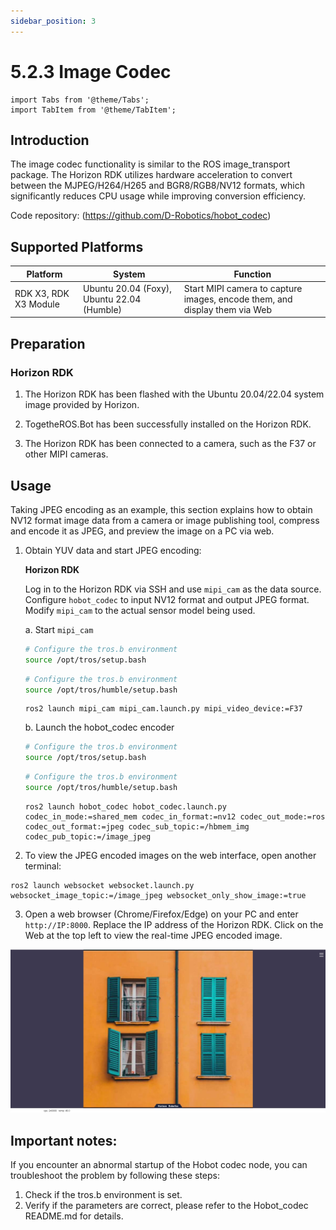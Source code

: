 ```yaml
---
sidebar_position: 3
---
```

# 5.2.3 Image Codec

```mdx-code-block
import Tabs from '@theme/Tabs';
import TabItem from '@theme/TabItem';
```

## Introduction

The image codec functionality is similar to the ROS image_transport package. The Horizon RDK utilizes hardware acceleration to convert between the MJPEG/H264/H265 and BGR8/RGB8/NV12 formats, which significantly reduces CPU usage while improving conversion efficiency.

Code repository:  (https://github.com/D-Robotics/hobot_codec)

## Supported Platforms

| Platform                       | System | Function                                |
| ------------------------------ | ---------------- | --------------------------------------------------- |
| RDK X3, RDK X3 Module | Ubuntu 20.04 (Foxy), Ubuntu 22.04 (Humble)     | Start MIPI camera to capture images, encode them, and display them via Web |

## Preparation

### Horizon RDK

1. The Horizon RDK has been flashed with the  Ubuntu 20.04/22.04 system image provided by Horizon.

2. TogetheROS.Bot has been successfully installed on the Horizon RDK.

3. The Horizon RDK has been connected to a camera, such as the F37 or other MIPI cameras.

## Usage

Taking JPEG encoding as an example, this section explains how to obtain NV12 format image data from a camera or image publishing tool, compress and encode it as JPEG, and preview the image on a PC via web.

1. Obtain YUV data and start JPEG encoding:

    **Horizon RDK**

    Log in to the Horizon RDK via SSH and use `mipi_cam` as the data source. Configure `hobot_codec` to input NV12 format and output JPEG format. Modify `mipi_cam` to the actual sensor model being used.

    a. Start `mipi_cam`

    <Tabs groupId="tros-distro">
    <TabItem value="foxy" label="Foxy">

    ```bash
    # Configure the tros.b environment
    source /opt/tros/setup.bash
    ```

    </TabItem>

    <TabItem value="humble" label="Humble">

    ```bash
    # Configure the tros.b environment
    source /opt/tros/humble/setup.bash
    ```

    </TabItem>

    </Tabs>

    ```shell
    ros2 launch mipi_cam mipi_cam.launch.py mipi_video_device:=F37
    ```

    b. Launch the hobot_codec encoder

    <Tabs groupId="tros-distro">
    <TabItem value="foxy" label="Foxy">

    ```bash
    # Configure the tros.b environment
    source /opt/tros/setup.bash
    ```

    </TabItem>

    <TabItem value="humble" label="Humble">

    ```bash
    # Configure the tros.b environment
    source /opt/tros/humble/setup.bash
    ```

    </TabItem>

    </Tabs>

    ```shell
    ros2 launch hobot_codec hobot_codec.launch.py codec_in_mode:=shared_mem codec_in_format:=nv12 codec_out_mode:=ros codec_out_format:=jpeg codec_sub_topic:=/hbmem_img codec_pub_topic:=/image_jpeg
    ```

2. To view the JPEG encoded images on the web interface, open another terminal:

```shell
ros2 launch websocket websocket.launch.py websocket_image_topic:=/image_jpeg websocket_only_show_image:=true
```

3. Open a web browser (Chrome/Firefox/Edge) on your PC and enter  `http://IP:8000`. Replace the IP address of the Horizon RDK. Click on the Web at the top left to view the real-time JPEG encoded image.

 ![web-f37-codec](/../static/img/05_Robot_development/02_quick_demo/image/hobot_codec/web-f37-codec.png "Real-time image")

## Important notes:
If you encounter an abnormal startup of the Hobot codec node, you can troubleshoot the problem by following these steps:

1. Check if the tros.b environment is set.
2. Verify if the parameters are correct, please refer to the Hobot_codec README.md for details.